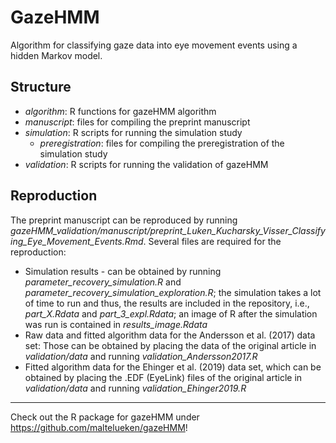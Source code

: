 # GazeHMM
Algorithm for classifying gaze data into eye movement events using a hidden Markov model.

## Structure

- *algorithm*: R functions for gazeHMM algorithm  
- *manuscript*: files for compiling the preprint manuscript
- *simulation*: R scripts for running the simulation study  
  + *preregistration*: files for compiling the preregistration of the simulation study  
- *validation*: R scripts for running the validation of gazeHMM  

## Reproduction
The preprint manuscript can be reproduced by running *gazeHMM_validation/manuscript/preprint_Luken_Kucharsky_Visser_Classifying_Eye_Movement_Events.Rmd*. Several files are required for the reproduction:

- Simulation results - can be obtained by running *parameter_recovery_simulation.R* and *parameter_recovery_simulation_exploration.R*; the simulation takes a lot of time to run and thus, the results are included in the repository, i.e., *part_X.Rdata* and *part_3_expl.Rdata*; an image of R after the simulation was run is contained in *results_image.Rdata*
- Raw data and fitted algorithm data for the Andersson et al. (2017) data set: Those can be obtained by placing the data of the original article in *validation/data* and running *validation_Andersson2017.R*
- Fitted algorithm data for the Ehinger et al. (2019) data set, which can be obtained by placing the .EDF (EyeLink) files of the original article in *validation/data* and running *validation_Ehinger2019.R*

***
Check out the R package for gazeHMM under https://github.com/maltelueken/gazeHMM!
